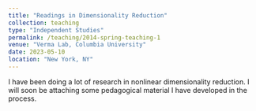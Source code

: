 ```yaml
---
title: "Readings in Dimensionality Reduction"
collection: teaching
type: "Independent Studies"
permalink: /teaching/2014-spring-teaching-1
venue: "Verma Lab, Columbia University"
date: 2023-05-10
location: "New York, NY"
---
```


I have been doing a lot of research in nonlinear dimensionality reduction. I will soon be attaching some pedagogical material I have developed in the process.
